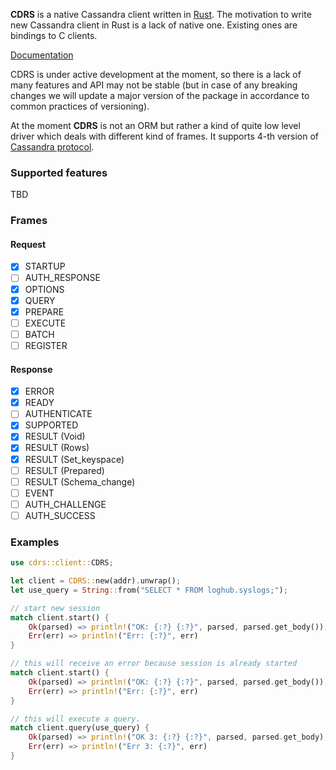**CDRS** is a native Cassandra client written in [Rust](https://www.rust-lang.org).
The motivation to write new Cassandra client in Rust is a lack of native one.
Existing ones are bindings to C clients.

[Documentation](https://alexpikalov.github.io/cdrs/cdrs/index.html)

CDRS is under active development at the moment, so there is a lack of many
features and API may not be stable (but in case of any breaking changes
we will update a major version of the package in accordance to common practices
of versioning).

At the moment **CDRS** is not an ORM but rather a kind of quite low level driver
which deals with different kind of frames. It supports 4-th version of [Cassandra
protocol](https://github.com/apache/cassandra/blob/trunk/doc/native_protocol_v4.spec).

### Supported features
TBD

### Frames

#### Request

- [x] STARTUP
- [ ] AUTH_RESPONSE
- [x] OPTIONS
- [x] QUERY
- [x] PREPARE
- [ ] EXECUTE
- [ ] BATCH
- [ ] REGISTER

#### Response

- [x] ERROR
- [x] READY
- [ ] AUTHENTICATE
- [x] SUPPORTED
- [x] RESULT (Void)
- [x] RESULT (Rows)
- [x] RESULT (Set_keyspace)
- [ ] RESULT (Prepared)
- [ ] RESULT (Schema_change)
- [ ] EVENT
- [ ] AUTH_CHALLENGE
- [ ] AUTH_SUCCESS

### Examples

```rs
use cdrs::client::CDRS;

let client = CDRS::new(addr).unwrap();
let use_query = String::from("SELECT * FROM loghub.syslogs;");

// start new session
match client.start() {
    Ok(parsed) => println!("OK: {:?} {:?}", parsed, parsed.get_body()),
    Err(err) => println!("Err: {:?}", err)
}

// this will receive an error because session is already started
match client.start() {
    Ok(parsed) => println!("OK: {:?} {:?}", parsed, parsed.get_body()),
    Err(err) => println!("Err: {:?}", err)
}

// this will execute a query.
match client.query(use_query) {
    Ok(parsed) => println!("OK 3: {:?} {:?}", parsed, parsed.get_body),
    Err(err) => println!("Err 3: {:?}", err)
}

```
